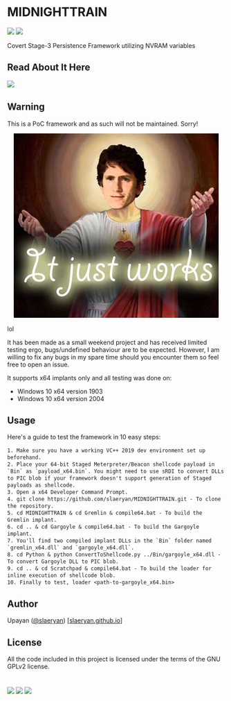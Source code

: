 # MIDNIGHTTRAIN
[![](https://img.shields.io/badge/Category-Persistence-E5A505?style=flat-square)]() [![](https://img.shields.io/badge/Language-C%20%2f%20C++%20%2f%20Python3-E5A505?style=flat-square)]()

Covert Stage-3 Persistence Framework utilizing NVRAM variables

## Read About It Here
[![](https://img.shields.io/badge/MIDNIGHTTRAIN-E5A505?style=flat-square)](https://slaeryan.github.io/posts/midnighttrain.html)

## Warning
This is a PoC framework and as such will not be maintained. Sorry!

<p align="center">
  <img src="itjustworks.jpg">
</p>
lol

It has been made as a small weekend project and has received limited testing ergo, bugs/undefined behaviour are to be expected. However, I am willing to fix any bugs in my spare time should you encounter them so feel free to open an issue.

It supports x64 implants only and all testing was done on:
- Windows 10 x64 version 1903
- Windows 10 x64 version 2004

## Usage
Here's a guide to test the framework in 10 easy steps:

```
1. Make sure you have a working VC++ 2019 dev environment set up beforehand.
2. Place your 64-bit Staged Meterpreter/Beacon shellcode payload in `Bin` as `payload_x64.bin`. You might need to use sRDI to convert DLLs to PIC blob if your framework doesn't support generation of Staged payloads as shellcode.
3. Open a x64 Developer Command Prompt.
4. git clone https://github.com/slaeryan/MIDNIGHTTRAIN.git - To clone the repository.
5. cd MIDNIGHTTRAIN & cd Gremlin & compile64.bat - To build the Gremlin implant.
6. cd .. & cd Gargoyle & compile64.bat - To build the Gargoyle implant.
7. You'll find two compiled implant DLLs in the `Bin` folder named `gremlin_x64.dll` and `gargoyle_x64.dll`.
8. cd Python & python ConvertToShellcode.py ../Bin/gargoyle_x64.dll - To convert Gargoyle DLL to PIC blob.
9. cd .. & cd Scratchpad & compile64.bat - To build the loader for inline execution of shellcode blob.
10. Finally to test, loader <path-to-gargoyle_x64.bin>
```

## Author
Upayan ([@slaeryan](https://twitter.com/slaeryan)) [[slaeryan.github.io](https://slaeryan.github.io)]

## License
All the code included in this project is licensed under the terms of the GNU GPLv2 license.

#

[![](https://img.shields.io/badge/slaeryan.github.io-E5A505?style=flat-square)](https://slaeryan.github.io) [![](https://img.shields.io/badge/twitter-@slaeryan-00aced?style=flat-square&logo=twitter&logoColor=white)](https://twitter.com/slaeryan) [![](https://img.shields.io/badge/linkedin-@UpayanSaha-0084b4?style=flat-square&logo=linkedin&logoColor=white)](https://www.linkedin.com/in/upayan-saha-404881192/)
